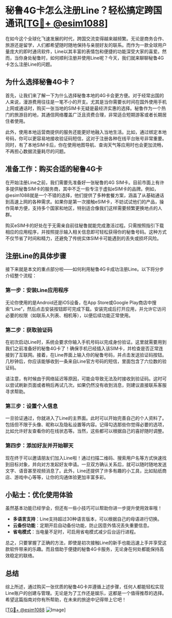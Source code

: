 # 秘鲁4G卡怎么注册Line？轻松搞定跨国通讯[[TG💪+ @esim1088](https://t.me/s/esim1088)]

在如今这个全球化飞速发展的时代，跨国交流变得越来越频繁。无论是商务合作、旅游还是留学，人们都希望随时随地保持与亲朋好友的联系。而作为一款全球用户量庞大的即时通讯软件，Line以其丰富的表情包和便捷的功能深受大家的喜爱。然而，当你身处秘鲁时，如何顺利注册并使用Line呢？今天，我们就来聊聊秘鲁4G卡怎么注册Line的问题。

## 为什么选择秘鲁4G卡？

首先，让我们来了解一下为什么选择秘鲁本地的4G卡会更方便。对于经常出国的人来说，漫游费用往往是一笔不小的开支。尤其是当你需要长时间在国外使用手机上网或通话时，购买一张当地的SIM卡无疑是最经济实惠的选择。秘鲁作为一个热门的旅游目的地，其通信网络覆盖广泛且资费合理，非常适合短期游客或者长期居住者使用。

此外，使用本地运营商提供的服务还能更好地融入当地生活。比如，通过绑定本地号码，你可以更容易地接收验证码短信，这对于注册各种在线平台账号非常重要。同时，有了本地SIM卡后，你在使用地图导航、查询天气等应用时也会更加流畅，不再担心数据流量耗尽的问题。

## 准备工作：购买合适的秘鲁4G卡

在开始注册Line之前，我们需要先准备好一张秘鲁的4G SIM卡。目前市面上有许多提供秘鲁SIM卡的服务商，其中不乏一些专注于虚拟eSIM卡的品牌。例如，@esim1088就是一个不错的选择，他们提供了多种套餐方案，涵盖了从基础通话到高速上网的各种需求。如果你是第一次接触eSIM卡，不妨试试他们的产品，操作简单方便，支持多个国家和地区，特别适合像我们这样需要频繁更换地点的人群。

购买eSIM卡的好处在于无需亲自前往秘鲁就能完成激活过程。只需按照指引下载相应的应用程序，并按照提示输入相关信息即可轻松获得你的秘鲁号码。这种方式不仅节省了时间和精力，还避免了传统实体SIM卡可能遇到的丢失或损坏风险。

## 注册Line的具体步骤

接下来就是本文的重点部分啦——如何利用秘鲁4G卡成功注册Line。以下将分步介绍整个流程：

### 第一步：安装Line应用程序

无论你使用的是Android还是iOS设备，在App Store或Google Play商店中搜索“Line”，然后点击安装按钮即可完成下载。安装完成后打开应用，并允许它访问必要的权限（如联系人列表、相机等），以便后续功能正常使用。

### 第二步：获取验证码

在初次启动Line时，系统会要求你输入手机号码以完成身份验证。这里就需要用到我们之前准备好的秘鲁4G卡了！确保手机已经插入该SIM卡，并检查是否正常连接到了互联网。接着，在Line界面上输入你的秘鲁号码，并点击发送验证码按钮。几秒钟后，你应该能够收到一条来自Line官方号码的短信，里面包含了六位数的验证码。

请注意，有时候由于网络延迟等原因，可能会导致无法及时接收到验证码。这时可以尝试刷新页面或者稍后再试几次。如果仍然没有收到消息，则建议直接联系客服寻求帮助。

### 第三步：设置个人信息

一旦验证通过，你就进入了Line的主界面。此时可以开始完善自己的个人资料了。包括但不限于头像、昵称以及隐私设置等内容。记得勾选那些你觉得必要的选项，比如允许好友查看你的在线状态等。当然，这些都可以根据自己的喜好随时调整。

### 第四步：添加好友并开始聊天

现在终于可以邀请朋友们加入Line啦！通过扫描二维码、搜索用户名等方式快速找到目标对象，并向对方发起好友申请。一旦双方确认关系后，就可以随时随地发送文字、语音甚至视频消息了。此外，Line还提供了许多有趣的小工具，比如贴纸商店、游戏中心等等，让你的沟通体验更加丰富多彩。

## 小贴士：优化使用体验

虽然基本功能已经学会，但还有一些小技巧可以帮助你进一步提升使用效率哦！

- **多语言支持**：Line支持超过30种语言版本，可以根据自己的母语进行切换。
- **云备份功能**：定期开启自动备份功能，防止因意外情况丢失重要信息。
- **省电模式**：当电量不足时，可启用省电模式减少后台运行进程。

总之，只要掌握了正确的方法，即使是初次接触Line的新手也能迅速上手并享受这款软件带来的乐趣。而且借助于便捷的秘鲁4G卡服务，无论身在何处都能保持高效稳定的联络。

## 总结

综上所述，通过购买一张优质的秘鲁4G卡并遵循上述步骤，任何人都能轻松实现Line账户的创建与管理。无论是为了工作还是娱乐，这都是一个值得推荐的选择。希望这篇指南对你有所帮助，在未来的旅途中记得带上它吧！

[[TG💪+ @esim1088](https://t.me/s/esim1088) ![Image](https://i.postimg.cc/4NQfJmqS/Snipaste-2025-05-13-00-14-12.png)]